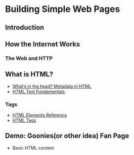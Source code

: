 # Building Simple Web Pages

## Introduction

## How the Internet Works

### The Web and HTTP

## What is HTML?

- [What’s in the head? Metadata in HTML](https://developer.mozilla.org/en-US/docs/Learn/HTML/Introduction_to_HTML/The_head_metadata_in_HTML)
- [HTML Text Fundamentals](https://developer.mozilla.org/en-US/docs/Learn/HTML/Introduction_to_HTML/HTML_text_fundamentals)

### Tags

- [HTML Elements Reference](https://developer.mozilla.org/en-US/docs/Web/HTML/Element)
- [HTML Tags](https://developer.mozilla.org/en-US/Learn/HTML/HTML_tags)

## Demo: Goonies(or other idea) Fan Page

- Basic HTML content
